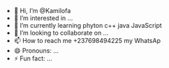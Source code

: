 - 👋 Hi, I’m @Kamilofa
- 👀 I’m interested in ...
- 🌱 I’m currently learning phyton c++ java JavaScript 
- 💞️ I’m looking to collaborate on ...
- 📫 How to reach me +237698494225 my WhatsAp 
- 😄 Pronouns: ...
- ⚡ Fun fact: ...

<!---
Kamilofa/Kamilofa is a ✨ special ✨ repository because its `README.md` (this file) appears on your GitHub profile.
You can click the Preview link to take a look at your changes.
--->
